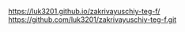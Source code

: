 https://luk3201.github.io/zakrivayuschiy-teg-f/
https://github.com/luk3201/zakrivayuschiy-teg-f.git
